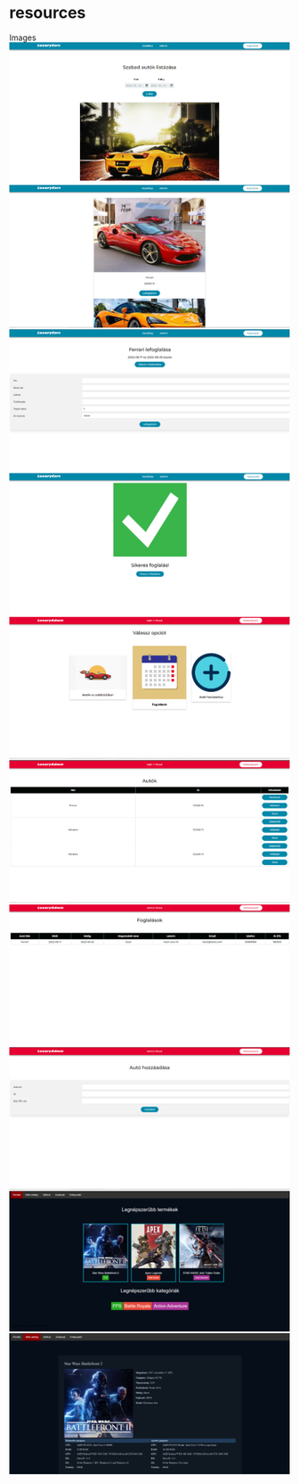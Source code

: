 # resources
Images
![My Image](https://github.com/Adamres/CarRental/blob/main/carRental/src/main/resources/static/styles/images/readmepic.png) <br>
![My Image](vehicles.png) <br>
![My Image](reserve.png) <br>
![My Image](succes.png) <br>
![My Image](admin.png) <br>
![My Image](admincars.png) <br>
![My Image](reservations.png) <br>
![My Image](addcar.png) <br>
![My Image](screenshot_2.png) <br>
![My Image](screenshot_3.png) <br>
